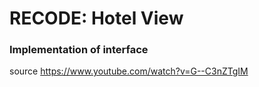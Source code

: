 # RECODE: Hotel View
### Implementation of interface
source https://www.youtube.com/watch?v=G--C3nZTgIM
